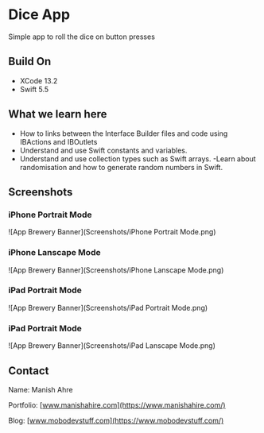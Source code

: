 #  Dice App

Simple app to roll the dice on button presses 

## Build On
- XCode 13.2
- Swift 5.5


## What we learn here
- How to links between the Interface Builder files and code using IBActions and IBOutlets
- Understand and use Swift constants and variables.
- Understand and use collection types such as Swift arrays.
-Learn about randomisation and how to generate random numbers in Swift.

## Screenshots

### iPhone Portrait Mode
![App Brewery Banner](Screenshots/iPhone Portrait Mode.png)

### iPhone Lanscape Mode
![App Brewery Banner](Screenshots/iPhone Lanscape Mode.png)

### iPad Portrait Mode
![App Brewery Banner](Screenshots/iPad Portrait Mode.png)

### iPad Portrait Mode
![App Brewery Banner](Screenshots/iPad Lanscape Mode.png)


## Contact
Name: Manish Ahre

Portfolio: [www.manishahire.com](https://www.manishahire.com/) 

Blog: [www.mobodevstuff.com](https://www.mobodevstuff.com/) 

